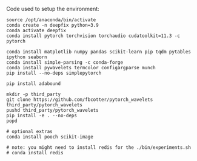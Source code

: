 
Code used to setup the environment:

    source /opt/anaconda/bin/activate
    conda create -n deepfix python=3.9
    conda activate deepfix
    conda install pytorch torchvision torchaudio cudatoolkit=11.3 -c pytorch

    conda install matplotlib numpy pandas scikit-learn pip tqdm pytables ipython seaborn
    conda install simple-parsing -c conda-forge
    conda install pywavelets termcolor configargparse munch
    pip install --no-deps simplepytorch

    pip install adabound

    mkdir -p third_party
    git clone https://github.com/fbcotter/pytorch_wavelets third_party/pytorch_wavelets
    pushd third_party/pytorch_wavelets
    pip install -e . --no-deps
    popd

    # optional extras
    conda install pooch scikit-image

    # note: you might need to install redis for the ./bin/experiments.sh
    # conda install redis

